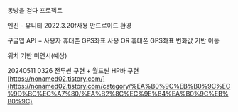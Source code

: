 동방을 걷다 프로젝트

엔진 - 유니티 2022.3.20f사용
안드로이드 환경

구글맵 API + 사용자 휴대폰 GPS좌표 사용
OR
휴대폰 GPS좌표 변화값 기반 이동

위치 기반 미연시(예상)

20240511 0326
전투씬 구현 + 월드씬 HP바 구현
[https://nonamed02.tistory.com/](https://nonamed02.tistory.com/category/%EA%B0%9C%EB%B0%9C%EC%9D%BC%EC%A7%80/%EA%B2%8C%EC%9E%84%EA%B0%9C%EB%B0%9C)

